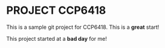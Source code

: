 # PROJECT CCP6418

This is a sample git project for CCP6418. This is a **great** start!

This project started at a __bad day__ for me!
